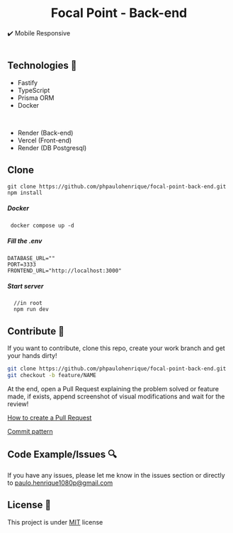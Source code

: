 <h1 align="center">Focal Point - Back-end</h1>


✔️ Mobile Responsive
<br>
<br>


## Technologies 🔧

- Fastify
- TypeScript
- Prisma ORM
- Docker
<br>

- Render (Back-end)
- Vercel (Front-end)
- Render (DB Postgresql)



## Clone

```
git clone https://github.com/phpaulohenrique/focal-point-back-end.git
npm install
```

<h5>Docker</h5>

```
 docker compose up -d
```

<h5>Fill the .env</h5>

```
DATABASE_URL=""
PORT=3333
FRONTEND_URL="http://localhost:3000"
```

<h5>Start server</h5>

```
  //in root
  npm run dev
```





## Contribute 🚀

If you want to contribute, clone this repo, create your work branch and get your hands dirty!

```bash
git clone https://github.com/phpaulohenrique/focal-point-back-end.git
git checkout -b feature/NAME
```

 At the end, open a Pull Request explaining the problem solved or feature made, if exists, append screenshot of visual modifications and wait for the review!

[How to create a Pull Request](https://www.atlassian.com/br/git/tutorials/making-a-pull-request)

[Commit pattern](https://gist.github.com/joshbuchea/6f47e86d2510bce28f8e7f42ae84c716)


## Code Example/Issues 🔍

If you have any issues, please let me know in the issues section or directly to paulo.henrique1080p@gmail.com

## License 📃

This project is under [MIT](LICENSE) license
